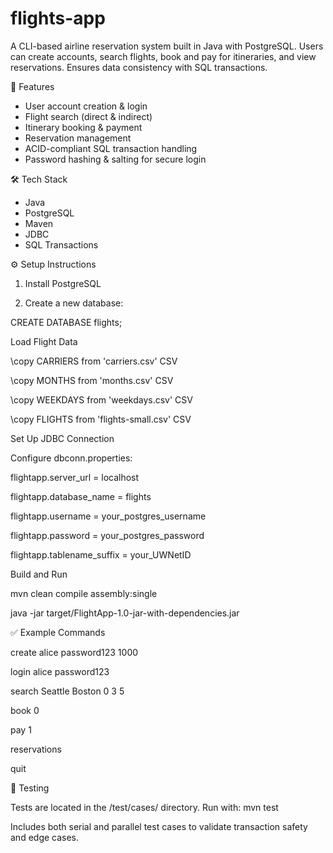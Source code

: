 # flights-app
A CLI-based airline reservation system built in Java with PostgreSQL. Users can create accounts, search flights, book and pay for itineraries, and view reservations. Ensures data consistency with SQL transactions.

📂 Features
- User account creation & login
- Flight search (direct & indirect)
- Itinerary booking & payment
- Reservation management
- ACID-compliant SQL transaction handling
- Password hashing & salting for secure login

🛠 Tech Stack
- Java
- PostgreSQL
- Maven
- JDBC
- SQL Transactions


⚙️ Setup Instructions

1. Install PostgreSQL

2. Create a new database:

  CREATE DATABASE flights;

Load Flight Data

\copy CARRIERS from 'carriers.csv' CSV

\copy MONTHS from 'months.csv' CSV

\copy WEEKDAYS from 'weekdays.csv' CSV

\copy FLIGHTS from 'flights-small.csv' CSV

Set Up JDBC Connection

Configure dbconn.properties:

flightapp.server_url = localhost

flightapp.database_name = flights

flightapp.username = your_postgres_username

flightapp.password = your_postgres_password

flightapp.tablename_suffix = your_UWNetID

Build and Run

mvn clean compile assembly:single

java -jar target/FlightApp-1.0-jar-with-dependencies.jar


✅ Example Commands

create alice password123 1000

login alice password123

search Seattle Boston 0 3 5

book 0

pay 1

reservations

quit


🧪 Testing

Tests are located in the /test/cases/ directory. Run with:
mvn test

Includes both serial and parallel test cases to validate transaction safety and edge cases.

